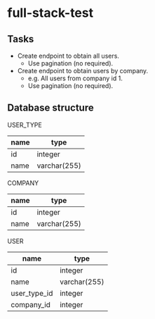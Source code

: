 # full-stack-test

## Tasks

* Create endpoint to obtain all users.
  * Use pagination (no required).
* Create endpoint to obtain users by company.
  * e.g. All users from company id 1.
  * Use pagination (no required).

## Database structure

USER_TYPE

| name | type         |
| ---- | ------------ |
| id   | integer      |
| name | varchar(255) |

COMPANY

| name | type         |
| ---- | ------------ |
| id   | integer      |
| name | varchar(255) |

USER

| name         | type         |
| ------------ | ------------ |
| id           | integer      |
| name         | varchar(255) |
| user_type_id | integer      |
| company_id   | integer      |
